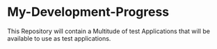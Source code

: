 # My-Development-Progress
This Repository will contain a Multitude of test Applications that will be available to use as test applications.
